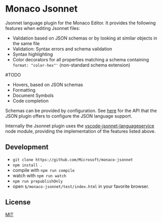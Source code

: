 # Monaco Jsonnet

Jsonnet language plugin for the Monaco Editor. It provides the following features when editing Jsonnet files:
* Validation based on JSON schemas or by looking at similar objects in the same file
* Validation: Syntax errors and schema validation
* Syntax highlighting
* Color decorators for all properties matching a schema containing `format: "color-hex"'` (non-standard schema extension)

#TODO
* Hovers, based on JSON schemas
* Formatting
* Document Symbols
* Code completion

Schemas can be provided by configuration. See [here](https://github.com/Microsoft/monaco-json/blob/master/src/monaco.d.ts)
for the API that the JSON plugin offers to configure the JSON language support.

Internally the Jsonnet plugin uses the [vscode-jsonnet-languageservice](https://github.com/rakam-io/vscode-jsonnet-languageservice)
node module, providing the implementation of the features listed above.

## Development

* `git clone https://github.com/Microsoft/monaco-jsonnet`
* `npm install .`
* compile with `npm run compile`
* watch with `npm run watch`
* `npm run prepublishOnly`
* open `$/monaco-jsonnet/test/index.html` in your favorite browser.

## License
[MIT](https://github.com/rakam-io/monaco-jsonnet/blob/master/LICENSE.md)

